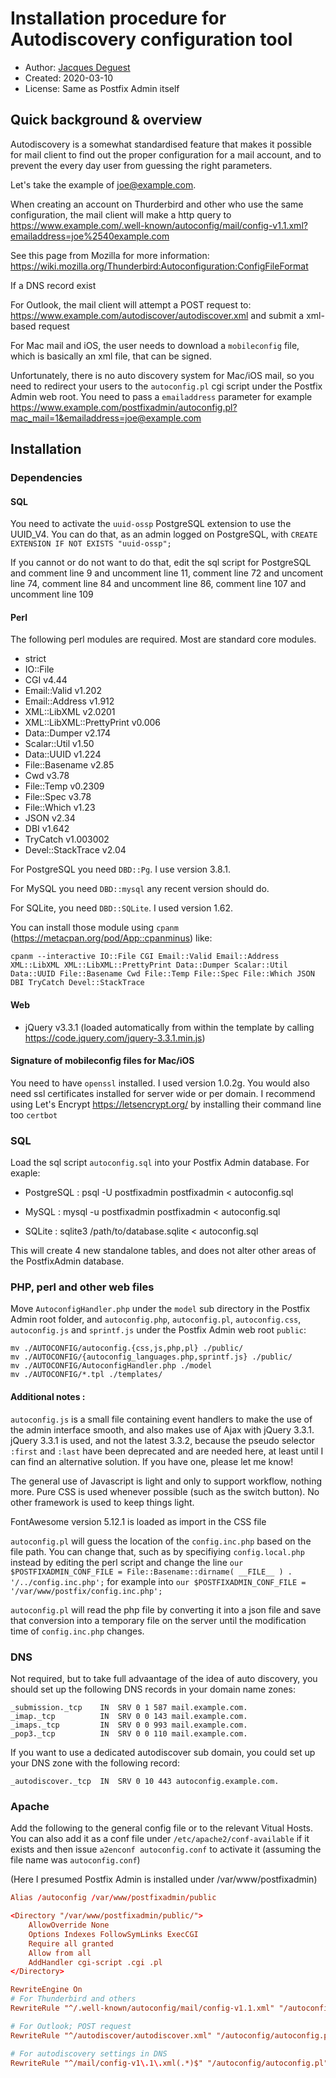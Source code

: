 Installation procedure for Autodiscovery configuration tool
============================================================
* Author: [Jacques Deguest](mailto:jack@deguest.jp)
* Created: 2020-03-10
* License: Same as Postfix Admin itself

## Quick background & overview

Autodiscovery is a somewhat standardised feature that makes it possible for mail client to find out the proper configuration for a mail account, and to prevent the every day user from guessing the right parameters.

Let's take the example of joe@example.com.

When creating an account on Thurderbird and other who use the same configuration, the mail client will make a http query to <https://www.example.com/.well-known/autoconfig/mail/config-v1.1.xml?emailaddress=joe%2540example.com>

See this page from Mozilla for more information: <https://wiki.mozilla.org/Thunderbird:Autoconfiguration:ConfigFileFormat>

If a DNS record exist

For Outlook, the mail client will attempt a POST request to: <https://www.example.com/autodiscover/autodiscover.xml> and submit a xml-based request

For Mac mail and iOS, the user needs to download a `mobileconfig` file, which is basically an xml file, that can be signed.

Unfortunately, there is no auto discovery system for Mac/iOS mail, so you need to redirect your users to the `autoconfig.pl` cgi script under the Postfix Admin web root. You need to pass a `emailaddress` parameter for example <https://www.example.com/postfixadmin/autoconfig.pl?mac_mail=1&emailaddress=joe@example.com>

## Installation

### Dependencies

#### SQL

You need to activate the `uuid-ossp` PostgreSQL extension to use the UUID_V4. You can do that, as an admin logged on PostgreSQL, with `CREATE EXTENSION IF NOT EXISTS "uuid-ossp";`

If you cannot or do not want to do that, edit the sql script for PostgreSQL and comment line 9 and uncomment line 11, comment line 72 and uncoment line 74, comment line 84 and uncomment line 86, comment line 107 and uncomment line 109

#### Perl

The following perl modules are required. Most are standard core modules.

* strict
* IO::File
* CGI v4.44
* Email::Valid v1.202
* Email::Address v1.912
* XML::LibXML v2.0201
* XML::LibXML::PrettyPrint v0.006
* Data::Dumper v2.174
* Scalar::Util v1.50
* Data::UUID v1.224
* File::Basename v2.85
* Cwd v3.78
* File::Temp v0.2309
* File::Spec v3.78
* File::Which v1.23
* JSON v2.34
* DBI v1.642
* TryCatch v1.003002
* Devel::StackTrace v2.04

For PostgreSQL you need `DBD::Pg`. I use version 3.8.1.

For MySQL you need `DBD::mysql` any recent version should do.

For SQLite, you need `DBD::SQLite`. I used version 1.62.

You can install those module using `cpanm` (https://metacpan.org/pod/App::cpanminus) like:

`cpanm --interactive IO::File CGI Email::Valid Email::Address XML::LibXML XML::LibXML::PrettyPrint Data::Dumper Scalar::Util Data::UUID File::Basename Cwd File::Temp File::Spec File::Which JSON DBI TryCatch Devel::StackTrace`

#### Web

* jQuery v3.3.1 (loaded automatically from within the template by calling <https://code.jquery.com/jquery-3.3.1.min.js>)

#### Signature of mobileconfig files for Mac/iOS

You need to have `openssl` installed. I used version 1.0.2g. You would also need ssl certificates installed for server wide or per domain. I recommend using Let's Encrypt <https://letsencrypt.org/> by installing their command line too `certbot`

### SQL

Load the sql script `autoconfig.sql` into your Postfix Admin database. For exaple:

* PostgreSQL : psql -U postfixadmin postfixadmin < autoconfig.sql

* MySQL : mysql -u postfixadmin postfixadmin < autoconfig.sql

* SQLite : sqlite3 /path/to/database.sqlite < autoconfig.sql

This will create 4 new standalone tables, and does not alter other areas of the PostfixAdmin database.

### PHP, perl and other web files

Move `AutoconfigHandler.php` under the `model` sub directory in the Postfix Admin root folder, and `autoconfig.php`, `autoconfig.pl`, `autoconfig.css`, `autoconfig.js` and `sprintf.js` under the Postfix Admin web root `public`:

```
mv ./AUTOCONFIG/autoconfig.{css,js,php,pl} ./public/
mv ./AUTOCONFIG/{autoconfig_languages.php,sprintf.js} ./public/
mv ./AUTOCONFIG/AutoconfigHandler.php ./model
mv ./AUTOCONFIG/*.tpl ./templates/
```

#### Additional notes :

`autoconfig.js` is a small file containing event handlers to make the use of the admin interface smooth, and also makes use of Ajax with jQuery 3.3.1. jQuery 3.3.1 is used, and not the latest 3.3.2, because the pseudo selector `:first` and `:last` have been deprecated and are needed here, at least until I can find an alternative solution. If you have one, please let me know!

The general use of Javascript is light and only to support workflow, nothing more. Pure CSS is used whenever possible (such as the switch button). No other framework is used to keep things light.

FontAwesome version 5.12.1 is loaded as import in the CSS file

`autoconfig.pl` will guess the location of the `config.inc.php` based on the file path. You can change that, such as by specifiying `config.local.php` instead by editing the perl script and change the line `our $POSTFIXADMIN_CONF_FILE = File::Basename::dirname( __FILE__ ) . '/../config.inc.php';` for example into `our $POSTFIXADMIN_CONF_FILE = '/var/www/postfix/config.inc.php';`

`autoconfig.pl` will read the php file by converting it into a json file and save that conversion into a temporary file on the server until the modification time of `config.inc.php` changes.

### DNS

Not required, but to take full advaantage of the idea of auto discovery, you should set up the following DNS records in your domain name zones:

```bind
_submission._tcp    IN  SRV 0 1 587 mail.example.com.
_imap._tcp          IN  SRV 0 0 143 mail.example.com.
_imaps._tcp         IN  SRV 0 0 993 mail.example.com.
_pop3._tcp          IN  SRV 0 0 110 mail.example.com.
```

If you want to use a dedicated autodiscover sub domain, you could set up your DNS zone with the following record:

```bind
_autodiscover._tcp  IN  SRV 0 10 443 autoconfig.example.com.
```

### Apache

Add the following to the general config file or to the relevant Vitual Hosts. You can also add it as a conf file under `/etc/apache2/conf-available` if it exists and then issue `a2enconf autoconfig.conf` to activate it (assuming the file name was `autoconfig.conf`)

(Here I presumed Postfix Admin is installed under /var/www/postfixadmin)

```conf
Alias /autoconfig /var/www/postfixadmin/public

<Directory "/var/www/postfixadmin/public/">
	AllowOverride None
	Options Indexes FollowSymLinks ExecCGI
	Require all granted
	Allow from all
	AddHandler cgi-script .cgi .pl
</Directory>

RewriteEngine On
# For Thunderbird and others
RewriteRule "^/.well-known/autoconfig/mail/config-v1.1.xml" "/autoconfig/autoconfig.pl" [PT,L]

# For Outlook; POST request
RewriteRule "^/autodiscover/autodiscover.xml" "/autoconfig/autoconfig.pl?outlook=1" [PT,L]

# For autodiscovery settings in DNS
RewriteRule "^/mail/config-v1\.1\.xml(.*)$" "/autoconfig/autoconfig.pl" [PT,L]
```


